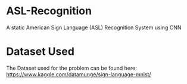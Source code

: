 # ASL-Recognition
A static American Sign Language (ASL) Recognition System using CNN

# Dataset Used
The Dataset used for the problem can be found here:
https://www.kaggle.com/datamunge/sign-language-mnist/
